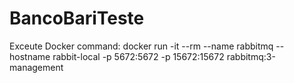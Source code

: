 # BancoBariTeste

Exceute Docker command:
docker run -it --rm --name rabbitmq --hostname rabbit-local -p 5672:5672 -p 15672:15672 rabbitmq:3-management
